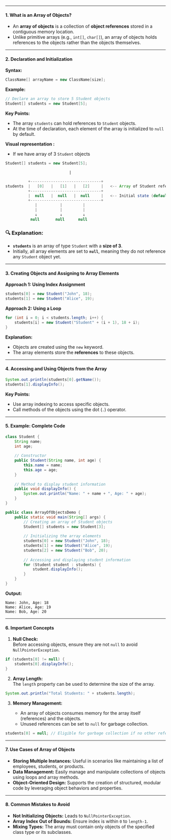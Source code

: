 
---




#### **1. What is an Array of Objects?**

- An **array of objects** is a collection of **object references** stored in a contiguous memory location.
- Unlike primitive arrays (e.g., `int[]`, `char[]`), an array of objects holds references to the objects rather than the objects themselves.

---

#### **2. Declaration and Initialization**

**Syntax:**

```java
ClassName[] arrayName = new ClassName[size];
```

**Example:**

```java
// Declare an array to store 5 Student objects
Student[] students = new Student[5];
```

**Key Points:**

- The array `students` can hold references to `Student` objects.
- At the time of declaration, each element of the array is initialized to `null` by default.

**Visual representation :**

- If we have array of 3 ` Student ` objects

```java
Student[] students = new Student[5];
```
								|
```java
          +-------------------------------+
students  |   [0]   |   [1]   |   [2]     |   <-- Array of Student references
          +-------------------------------+
          |  null   |  null   |  null     |   <-- Initial state (default to null)
          +-------------------------------+
             |          |         |
             |          |         |
             ↓          ↓         ↓
           null       null      null

```
### 🔍 **Explanation:**

- **`students`** is an array of type `Student` with a **size of 3**.
- Initially, all array elements are set to **`null`**, meaning they do not reference any `Student` object yet.




---

#### **3. Creating Objects and Assigning to Array Elements**

**Approach 1: Using Index Assignment**

```java
students[0] = new Student("John", 18);
students[1] = new Student("Alice", 19);
```

**Approach 2: Using a Loop**

```java
for (int i = 0; i < students.length; i++) {
    students[i] = new Student("Student" + (i + 1), 18 + i);
}
```

**Explanation:**

- Objects are created using the `new` keyword.
- The array elements store the **references** to these objects.

---

#### **4. Accessing and Using Objects from the Array**

```java
System.out.println(students[0].getName());
students[1].displayInfo();
```

**Key Points:**

- Use array indexing to access specific objects.
- Call methods of the objects using the dot (`.`) operator.

---

#### **5. Example: Complete Code**

```java
class Student {
    String name;
    int age;
	
    // Constructor
    public Student(String name, int age) {
        this.name = name;
        this.age = age;
    }
	
    // Method to display student information
    public void displayInfo() {
        System.out.println("Name: " + name + ", Age: " + age);
    }
}

public class ArrayOfObjectsDemo {
    public static void main(String[] args) {
        // Creating an array of Student objects
        Student[] students = new Student[3];
	
        // Initializing the array elements
        students[0] = new Student("John", 18);
        students[1] = new Student("Alice", 19);
        students[2] = new Student("Bob", 20);
	
        // Accessing and displaying student information
        for (Student student : students) {
            student.displayInfo();
        }
    }
}
```

**Output:**

```shell
Name: John, Age: 18  
Name: Alice, Age: 19  
Name: Bob, Age: 20  
```

---

#### **6. Important Concepts**

1. **Null Check:**  
    Before accessing objects, ensure they are not `null` to avoid `NullPointerException`.
    
```java
if (students[0] != null) {
    students[0].displayInfo();
}
```
    
2. **Array Length:**  
    The `length` property can be used to determine the size of the array.
    
```java
System.out.println("Total Students: " + students.length);
```
    
3. **Memory Management:**
    
    - An array of objects consumes memory for the array itself (references) and the objects.
    - Unused references can be set to `null` for garbage collection.
    
```java
students[0] = null; // Eligible for garbage collection if no other reference exists
```
    

---

#### **7. Use Cases of Array of Objects**

- **Storing Multiple Instances:** Useful in scenarios like maintaining a list of employees, students, or products.
- **Data Management:** Easily manage and manipulate collections of objects using loops and array methods.
- **Object-Oriented Design:** Supports the creation of structured, modular code by leveraging object behaviors and properties.

---

#### **8. Common Mistakes to Avoid**

- **Not Initializing Objects:** Leads to `NullPointerException`.
- **Array Index Out of Bounds:** Ensure index is within `0` to `length-1`.
- **Mixing Types:** The array must contain only objects of the specified class type or its subclasses.